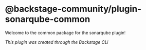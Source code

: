 # @backstage-community/plugin-sonarqube-common

Welcome to the common package for the sonarqube plugin!

_This plugin was created through the Backstage CLI_
